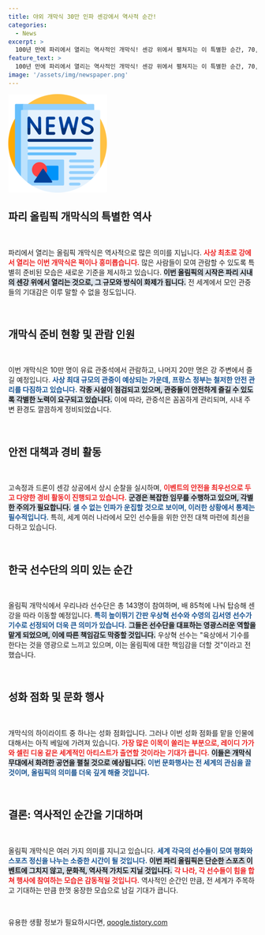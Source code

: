 ```yaml
---
title: 야외 개막식 30만 인파 센강에서 역사적 순간!
categories:
  - News
excerpt: >
  100년 만에 파리에서 열리는 역사적인 개막식! 센강 위에서 펼쳐지는 이 특별한 순간, 70,000명 관중과 전 세계 선수들이 모여 감동을 나누는 귀한 날이 다가옵니다. 과연 누가 성화를 점화할까요?
feature_text: >
  100년 만에 파리에서 열리는 역사적인 개막식! 센강 위에서 펼쳐지는 이 특별한 순간, 70,000명 관중과 전 세계 선수들이 모여 감동을 나누는 귀한 날이 다가옵니다. 과연 누가 성화를 점화할까요?
image: '/assets/img/newspaper.png'
---
```


<p><img src="/assets/img/newspaper.png" alt="kimp 속보" /></p>

<h2 data-ke-size="size26">파리 올림픽 개막식의 특별한 역사</h2>

<p data-ke-size="size16">&nbsp;</p>

<p>파리에서 열리는 올림픽 개막식은 역사적으로 많은 의미를 지닙니다. <b><span style="color: #ee2323;">사상 최초로 강에서 열리는 이번 개막식은 퍽이나 흥미롭습니다.</span></b> 많은 사람들이 모여 관람할 수 있도록 특별히 준비된 모습은 새로운 기준을 제시하고 있습니다. <b><span style="background-color: #21538527;">이번 올림픽의 시작은 파리 시내의 센강 위에서 열리는 것으로, 그 규모와 방식이 화제가 됩니다.</span></b> 전 세계에서 모인 관중들의 기대감은 이루 말할 수 없을 정도입니다. </p>

<p data-ke-size="size16">&nbsp;</p>

<h2 data-ke-size="size26">개막식 준비 현황 및 관람 인원</h2>

<p data-ke-size="size16">&nbsp;</p>

<p>이번 개막식은 10만 명이 유료 관중석에서 관람하고, 나머지 20만 명은 강 주변에서 즐길 예정입니다. <b><span style="color: #1a5490;">사상 최대 규모의 관중이 예상되는 가운데, 프랑스 정부는 철저한 안전 관리를 다짐하고 있습니다.</span></b> <b><span style="background-color: #21538527;">각종 시설이 점검되고 있으며, 관중들이 안전하게 즐길 수 있도록 각별한 노력이 요구되고 있습니다.</span></b> 이에 따라, 관중석은 꼼꼼하게 관리되며, 시내 주변 환경도 깔끔하게 정비되었습니다.</p>

<p data-ke-size="size16">&nbsp;</p>

<h2 data-ke-size="size26">안전 대책과 경비 활동</h2>

<p data-ke-size="size16">&nbsp;</p>

<p>고속정과 드론이 센강 상공에서 상시 순찰을 실시하며, <b><span style="color: #ee2323;">이벤트의 안전을 최우선으로 두고 다양한 경비 활동이 진행되고 있습니다.</span></b> <b><span style="background-color: #21538527;">군경은 복잡한 임무를 수행하고 있으며, 각별한 주의가 필요합니다.</span></b> <b><span style="color: #1a5490;">셀 수 없는 인파가 운집할 것으로 보이며, 이러한 상황에서 통제는 필수적입니다.</span></b> 특히, 세계 여러 나라에서 모인 선수들을 위한 안전 대책 마련에 최선을 다하고 있습니다.</p>

<p data-ke-size="size16">&nbsp;</p>

<h2 data-ke-size="size26">한국 선수단의 의미 있는 순간</h2>

<p data-ke-size="size16">&nbsp;</p>

<p>올림픽 개막식에서 우리나라 선수단은 총 143명이 참여하며, 배 85척에 나눠 탑승해 센강을 따라 이동할 예정입니다. <b><span style="color: #1a5490;">특히 높이뛰기 간판 우상혁 선수와 수영의 김서영 선수가 기수로 선정되어 더욱 큰 의미가 있습니다.</span></b> <b><span style="background-color: #21538527;">그들은 선수단을 대표하는 영광스러운 역할을 맡게 되었으며, 이에 따른 책임감도 막중할 것입니다.</span></b> 우상혁 선수는 "육상에서 기수를 한다는 것을 영광으로 느끼고 있으며, 이는 올림픽에 대한 책임감을 더할 것"이라고 전했습니다.</p>

<p data-ke-size="size16">&nbsp;</p>

<h2 data-ke-size="size26">성화 점화 및 문화 행사</h2>

<p data-ke-size="size16">&nbsp;</p>

<p>개막식의 하이라이트 중 하나는 성화 점화입니다. 그러나 이번 성화 점화를 맡을 인물에 대해서는 아직 베일에 가려져 있습니다. <b><span style="color: #ee2323;">가장 많은 이목이 쏠리는 부분으로, 레이디 가가와 셀린 디옹 같은 세계적인 아티스트가 출연할 것이라는 기대가 큽니다.</span></b> <b><span style="background-color: #21538527;">이들은 개막식 무대에서 화려한 공연을 펼칠 것으로 예상됩니다.</span></b> <b><span style="color: #1a5490;">이번 문화행사는 전 세계의 관심을 끌 것이며, 올림픽의 의미를 더욱 깊게 해줄 것입니다.</span></b></p>

<p data-ke-size="size16">&nbsp;</p>

<h2 data-ke-size="size26">결론: 역사적인 순간을 기대하며</h2>

<p data-ke-size="size16">&nbsp;</p>

<p>올림픽 개막식은 여러 가지 의미를 지니고 있습니다. <b><span style="color: #1a5490;">세계 각국의 선수들이 모여 평화와 스포츠 정신을 나누는 소중한 시간이 될 것입니다.</span></b> <b><span style="background-color: #21538527;">이번 파리 올림픽은 단순한 스포츠 이벤트에 그치지 않고, 문화적, 역사적 가치도 지닐 것입니다.</span></b> <b><span style="color: #ee2323;">각 나라, 각 선수들이 힘을 합쳐 행사에 참여하는 모습은 감동적일 것입니다.</span></b> 역사적인 순간인 만큼, 전 세계가 주목하고 기대하는 만큼 한껏 웅장한 모습으로 남길 기대가 큽니다. </p>

<p data-ke-size="size16">&nbsp;</p>
유용한 생활 정보가 필요하시다면, <a href="https://qoogle.tistory.com" rel="dofollow">qoogle.tistory.com</a>


